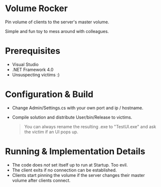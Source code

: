 # Volume Rocker

Pin volume of clients to the server's master volume.

Simple and fun toy to mess around with colleagues. 

# Prerequisites

* Visual Studio
* .NET Framework 4.0
* Unsuspecting victims :)

# Configuration & Build

* Change Admin/Settings.cs with your own port and ip / hostname.

* Compile solution and distribute User/bin/Release to victims.
  > You can always rename the resulting .exe to "TestUI.exe" and ask the victim if an UI pops up.

# Running & Implementation Details

* The code does *not* set itself up to run at Startup. Too evil.
* The client exits if no connection can be established.
* Clients start pinning the volume if the server changes their master volume after clients connect.